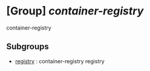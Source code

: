 # [Group] _container-registry_

container-registry

## Subgroups

- [registry](/Commands/container-registry/registry/readme.md)
: container-registry registry
